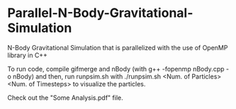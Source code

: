 # Parallel-N-Body-Gravitational-Simulation
N-Body Gravitational Simulation that is parallelized with the use of OpenMP library in C++

To run code, compile gifmerge and nBody (with g++ -fopenmp nBody.cpp -o nBody) and then, run runpsim.sh with ./runpsim.sh <Num. of Particles> <Num. of Timesteps> to visualize the particles.

Check out the "Some Analysis.pdf" file.

